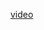 <a href="https://drive.google.com/file/d/1tR9YjzR4w5izUv02qHuX92HZDXyjpQJB/view?usp=sharing">video</a>
